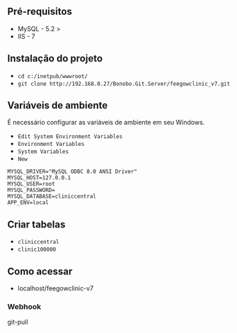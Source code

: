 ## Pré-requisitos

- MySQL - 5.2 >
- IIS - 7

## Instalação do projeto

- `cd c:/inetpub/wwwroot/`
- `git clone http://192.168.0.27/Bonobo.Git.Server/feegowclinic_v7.git` 

## Variáveis de ambiente

É necessário configurar as variáveis de ambiente em seu Windows. 

- `Edit System Environment Variables` 
- `Environment Variables` 
- `System Variables` 
- `New` 

```
MYSQL_DRIVER="MySQL ODBC 8.0 ANSI Driver"
MYSQL_HOST=127.0.0.1
MYSQL_USER=root
MYSQL_PASSWORD=
MYSQL_DATABASE=cliniccentral
APP_ENV=local
```

## Criar tabelas 

- `cliniccentral` 
- `clinic100000`


## Como acessar

- localhost/feegowclinic-v7

### Webhook
git-pull
